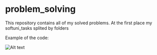 # problem_solving
This repository contains all of my solved problems.
At the first place my softuni_tasks splited by folders

Example of the code:

<img src="https://github.com/faroh7979/problem_solving/blob/main/screenshots/Screenshot%202022-08-24%20182237.jpg?raw=true)" alt="Alt text" title="suplies_for_school">
